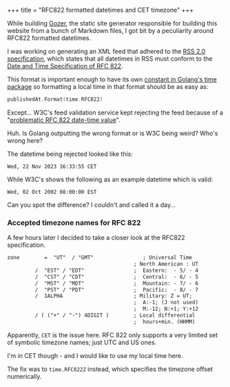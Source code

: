 +++
title = "RFC822 formatted datetimes and CET timezone"
+++

While building [Gozer](https://github.com/dannyvankooten/gozer), the static site generator responsible for building this website from a bunch of Markdown files, I got bit by a peculiarity around RFC822 formatted datetimes.

I was working on generating an XML feed that adhered to the [RSS 2.0 specification](https://www.rssboard.org/rss-specification), which states that all datetimes in RSS must conform to the [Date and Time Specification of RFC 822](https://www.rfc-editor.org/rfc/rfc822.html#section-5.1).

This format is important enough to have its own [constant in Golang's time package](https://pkg.go.dev/time#pkg-constants) so formatting a local time in that format should be as easy as:

```go
publishedAt.Format(time.RFC822)
```

Except... W3C's feed validation service kept rejecting the feed because of a "[problematic RFC 822 date-time value](https://validator.w3.org/feed/docs/warning/ProblematicalRFC822Date.html)".

Huh. Is Golang outputting the wrong format or is W3C being weird? Who's wrong here?

The datetime being rejected looked like this:

```
Wed, 22 Nov 2023 16:33:55 CET
```

While W3C's shows the following as an example datetime which is valid:

```
Wed, 02 Oct 2002 08:00:00 EST
```

Can you spot the difference? I couldn't and called it a day...

### Accepted timezone names for RFC 822

A few hours later I decided to take a closer look at the RFC822 specification.

```txt
zone        =  "UT"  / "GMT"                ; Universal Time
                                         ; North American : UT
         /  "EST" / "EDT"                ;  Eastern:  - 5/ - 4
         /  "CST" / "CDT"                ;  Central:  - 6/ - 5
         /  "MST" / "MDT"                ;  Mountain: - 7/ - 6
         /  "PST" / "PDT"                ;  Pacific:  - 8/ - 7
         /  1ALPHA                       ; Military: Z = UT;
                                         ;  A:-1; (J not used)
                                         ;  M:-12; N:+1; Y:+12
         / ( ("+" / "-") 4DIGIT )        ; Local differential
                                         ;  hours+min. (HHMM)
```

Apparently, `CET` is the issue here. RFC 822 only supports a very limited set of symbolic timezone names; just UTC and US ones.

I'm in CET though - and I would like to use my local time here.

The fix was to `time.RFC822Z` instead, which specifies the timezone offset numerically.


